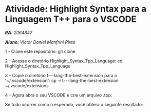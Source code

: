 # Atividade: Highlight Syntax para a Linguagem T++ para o VSCODE

***RA:** 2064847*


***Aluno:** Victor Daniel Manfrini Pires*


1 - Clone este repositório:
git clone 

2 - Acesse o diretório Highlight_Syntax_Tpp_Language:
cd Highlight_Syntax_Tpp_Language

3 - Copie o diretório t---lang-the-best-extension para o '~/.vscode/extension':
cp -r t---lang-the-best-extension ~/.vscode/extensions

4 - Agora abra o seu VSCODE e crie um arquivo .tpp:

Se tudo ocorrer como o esperado, você obtera o seguinte resultado:

